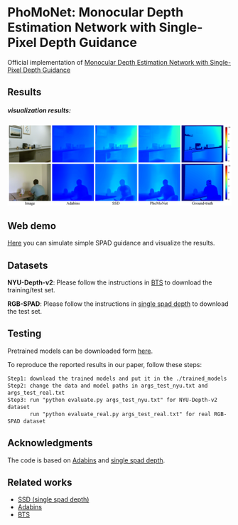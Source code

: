 # PhoMoNet: Monocular Depth Estimation Network with Single-Pixel Depth Guidance
Official implementation of [Monocular Depth Estimation Network with Single-Pixel Depth Guidance](https://doi.org/10.1364/OL.478375)

## Results

##### visualization results:
<img src="https://github.com/jimmy9704/PhoMoNet/blob/main/image/Result.png" width="800"/>

## Web demo
[Here](https://7f46-163-152-183-111.jp.ngrok.io/) you can simulate simple SPAD guidance and visualize the results.

## Datasets
**NYU-Depth-v2**: Please follow the instructions in [BTS](https://github.com/cleinc/bts) to download the training/test set.

**RGB-SPAD**: Please follow the instructions in [single spad depth](https://github.com/computational-imaging/single_spad_depth) to download the test set.

## Testing
Pretrained models can be downloaded form [here](https://www.dropbox.com/s/tswsg84ga76yq9x/PhoMoNet_adabins.pt?dl=0).

To reproduce the reported results in our paper, follow these steps:
```
Step1: download the trained models and put it in the ./trained_models
Step2: change the data and model paths in args_test_nyu.txt and args_test_real.txt
Step3: run "python evaluate.py args_test_nyu.txt" for NYU-Depth-v2 dataset
       run "python evaluate_real.py args_test_real.txt" for real RGB-SPAD dataset
```

## Acknowledgments
The code is based on [Adabins](https://github.com/shariqfarooq123/AdaBins) and [single spad depth](https://github.com/computational-imaging/single_spad_depth).

## Related works
* [SSD (single spad depth)](https://github.com/computational-imaging/single_spad_depth)
* [Adabins](https://github.com/shariqfarooq123/AdaBins)
* [BTS](https://github.com/cleinc/bts)
